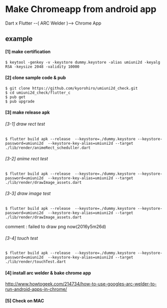 # Make Chromeapp from android app

Dart x Flutter  --( ARC Welder )--> Chrome App 



## example
#### [1] make certification

```
$ keytool -genkey -v -keystore dummy.keystore -alias umiuni2d -keyalg RSA -keysize 2048 -validity 10000

```

#### [2] clone sample code & pub

```
$ git clone https://github.com/kyorohiro/umiuni2d_check.git
$ cd umiuni2d_check/flutter_c
$ pub get
$ pub upgrade
```

#### [3] make release apk

###### [3-1] draw rect test

```
$ flutter build apk --release  --keystore=./dummy.keystore --keystore-password=umiuni2d  --keystore-key-alias=umiuni2d --target ./lib/render/animeRect_scheduller.dart 
```

###### [3-2] anime rect test

```
$ flutter build apk --release  --keystore=./dummy.keystore --keystore-password=umiuni2d  --keystore-key-alias=umiuni2d --target ./lib/render/drawImage_assets.dart
```

###### [3-3] draw image test

```
$ flutter build apk --release  --keystore=./dummy.keystore --keystore-password=umiuni2d  --keystore-key-alias=umiuni2d --target ./lib/render/drawImage_assets.dart
```
comment : failed to draw png now(2016y5m26d)

###### [3-4] touch test

```
$ flutter build apk --release  --keystore=./dummy.keystore --keystore-password=umiuni2d  --keystore-key-alias=umiuni2d --target ./lib/render/touchTest.dart 
```

#### [4] install arc welder & bake chrome app

http://www.howtogeek.com/214734/how-to-use-googles-arc-welder-to-run-android-apps-in-chrome/



#### [5] Check on MAC
